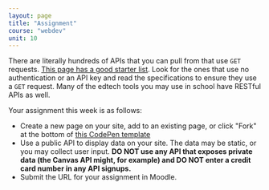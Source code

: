 ```yaml
---
layout: page
title: "Assignment"
course: "webdev"
unit: 10
---
```


There are literally hundreds of APIs that you can pull from that use ```GET``` requests. [This page has a good starter list](https://github.com/public-apis/public-apis). Look for the ones that use no authentication or an API key and read the specifications to ensure they use a ```GET``` request. Many of the edtech tools you may use in school have RESTful APIs as well.
 
Your assignment this week is as follows:
* Create a new page on your site, add to an existing page, or click "Fork" at the bottom of [this CodePen template](https://codepen.io/mjsamberg/pen/oNBWJOm)
* Use a public API to display data on your site. The data may be static, or you may collect user input. **DO NOT use any API that exposes private data (the Canvas API might, for example) and DO NOT enter a credit card number in any API signups.**
* Submit the URL for your assignment in Moodle.